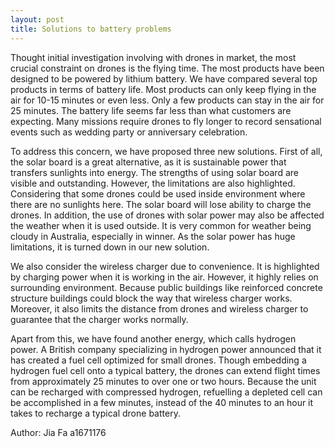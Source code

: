 ```yaml
---
layout: post
title: Solutions to battery problems
---
```


Thought initial investigation involving with drones in market, the most crucial constraint on drones is the flying time. The most products have been designed to be powered by lithium battery. We have compared several top products in terms of battery life. Most products can only keep flying in the air for 10-15 minutes or even less. Only a few products can stay in the air for 25 minutes. The battery life seems far less than what customers are expecting. Many missions require drones to fly longer to record sensational events such as wedding party or anniversary celebration.

To address this concern, we have proposed three new solutions. First of all, the solar board is a great alternative, as it is sustainable power that transfers sunlights into energy. The strengths of using solar board are visible and outstanding. However, the limitations are also highlighted. Considering that some drones could be used inside environment where there are no sunlights here. The solar board will lose ability to charge the drones. In addition, the use of drones with solar power may also be affected the weather when it is used outside. It is very common for weather being cloudy in Australia, especially in winner. As the solar power has huge limitations, it is turned down in our new solution.

We also consider the wireless charger due to convenience. It is highlighted by charging power when it is working in the air. However, it highly relies on surrounding environment. Because public buildings like reinforced concrete structure buildings could block the way that wireless charger works. Moreover, it also limits the distance from drones and wireless charger to guarantee that the charger works normally.

Apart from this, we have found another energy, which calls hydrogen power. A British company specializing in hydrogen power announced that it has created a fuel cell optimized for small drones. Though embedding a hydrogen fuel cell onto a typical battery, the drones can extend flight times from approximately 25 minutes to over one or two hours. Because the unit can be recharged with compressed hydrogen, refuelling a depleted cell can be accomplished in a few minutes, instead of the 40 minutes to an hour it takes to recharge a typical drone battery.

Author: Jia Fa a1671176
